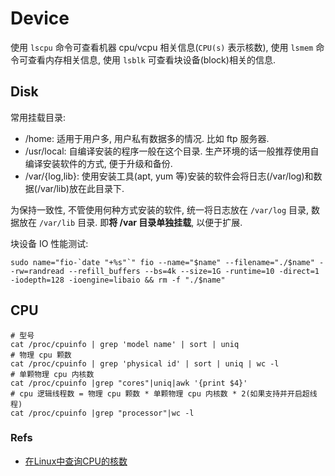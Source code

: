 # Device

使用 `lscpu` 命令可查看机器 cpu/vcpu 相关信息(`CPU(s)` 表示核数), 使用 `lsmem` 命令可查看内存相关信息, 使用 `lsblk` 可查看块设备(block)相关的信息.   

## Disk
常用挂载目录:
* /home: 适用于用户多, 用户私有数据多的情况. 比如 ftp 服务器.
* /usr/local: 自编译安装的程序一般在这个目录. 生产环境的话一般推荐使用自编译安装软件的方式, 便于升级和备份.
* /var/{log,lib}: 使用安装工具(apt, yum 等)安装的软件会将日志(/var/log)和数据(/var/lib)放在此目录下. 

为保持一致性, 不管使用何种方式安装的软件, 统一将日志放在 `/var/log` 目录, 数据放在 `/var/lib` 目录. 即**将 /var  目录单独挂载**, 以便于扩展.


块设备 IO 性能测试:   
```shell
sudo name="fio-`date "+%s"`" fio --name="$name" --filename="./$name" --rw=randread --refill_buffers --bs=4k --size=1G -runtime=10 -direct=1 -iodepth=128 -ioengine=libaio && rm -f "./$name"
```



## CPU

```shell
# 型号
cat /proc/cpuinfo | grep 'model name' | sort | uniq
# 物理 cpu 颗数
cat /proc/cpuinfo | grep 'physical id' | sort | uniq | wc -l
# 单颗物理 cpu 内核数
cat /proc/cpuinfo |grep "cores"|uniq|awk '{print $4}'
# cpu 逻辑线程数 = 物理 cpu 颗数 * 单颗物理 cpu 内核数 * 2(如果支持并开启超线程)
cat /proc/cpuinfo |grep "processor"|wc -l
```

### Refs
* [在Linux中查询CPU的核数](https://colobu.com/2019/02/22/how-to-find-cpu-cores-in-linux/)